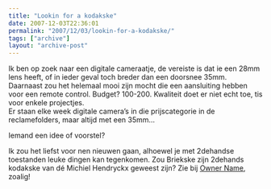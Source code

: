 ```yaml
---
title: "Lookin for a kodakske"
date: 2007-12-03T22:36:01
permalink: "2007/12/03/lookin-for-a-kodakske/"
tags: ["archive"]
layout: "archive-post"
---
```

Ik ben op zoek naar een digitale cameraatje, de vereiste is dat ie een 28mm lens heeft, of in ieder geval toch breder dan een doorsnee 35mm. Daarnaast zou het helemaal mooi zijn mocht die een aansluiting hebben voor een remote control. Budget? 100-200. Kwaliteit doet er niet echt toe, tis voor enkele projectjes.  
Er staan elke week digitale camera’s in die prijscategorie in de reclamefolders, maar altijd met een 35mm…

Iemand een idee of voorstel?

Ik zou het liefst voor nen nieuwen gaan, alhoewel je met 2dehandse toestanden leuke dingen kan tegenkomen. Zou Briekske zijn 2dehands kodakske van dé Michiel Hendryckx geweest zijn? Zie bij [Owner Name](http://www.flickr.com/photo_exif.gne?id=2081908878 "http://www.flickr.com/photo_exif.gne?id=2081908878"), zoalig!
